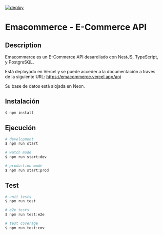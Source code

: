 [![deploy](https://github.com/emacuello/emacommerce/actions/workflows/main.yml/badge.svg)](https://github.com/emacuello/emacommerce/actions/workflows/main.yml)

# Emacommerce - E-Commerce API

## Description

Emacommerce es un E-Commerce API desarollado con NestJS, TypeScript, y PostgreSQL.

Está deployado en Vercel y se puede acceder a la documentación a través de la siguiente URL: https://emacommerce.vercel.app/api

Su base de datos está alojada en Neon.

## Instalación

```bash
$ npm install
```

## Ejecución

```bash
# development
$ npm run start

# watch mode
$ npm run start:dev

# production mode
$ npm run start:prod
```

## Test

```bash
# unit tests
$ npm run test

# e2e tests
$ npm run test:e2e

# test coverage
$ npm run test:cov
```
